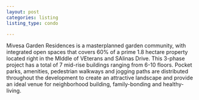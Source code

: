 ```yaml
---
layout: post
categories: listing
listing_type: condo

---
```


Mivesa Garden Residences is a masterplanned garden community, with integrated open spaces that covers 60% of a prime 1.8 hectare property located right in the MIddle of VEterans and SAlinas Drive. This 3-phase project has a total of 7 mid-rise buildings ranging from 6-10 floors. Pocket parks, amenities, pedestrian walkways and jogging paths are distributed throughout the development to create an attractive landscape and provide an ideal venue for neighborhood building, family-bonding and healthy-living.